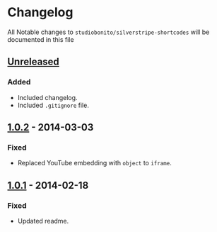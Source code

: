 # Changelog

All Notable changes to `studiobonito/silverstripe-shortcodes` will be documented in this file

## [Unreleased]
### Added
- Included changelog.
- Included `.gitignore` file.

## [1.0.2] - 2014-03-03
### Fixed
- Replaced YouTube embedding with `object` to `iframe`.

## [1.0.1] - 2014-02-18
### Fixed
- Updated readme.

[Unreleased]: https://github.com/studiobonito/silverstripe-shortcodes/compare/1.0.2...HEAD
[1.0.2]: https://github.com/studiobonito/silverstripe-shortcodes/compare/1.0.1...1.0.2
[1.0.1]: https://github.com/studiobonito/silverstripe-shortcodes/compare/1.0.0...1.0.1